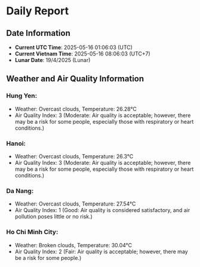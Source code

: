 # Daily Report
## Date Information
- **Current UTC Time**: 2025-05-16 01:06:03 (UTC)
- **Current Vietnam Time**: 2025-05-16 08:06:03 (UTC+7)
- **Lunar Date**: 19/4/2025 (Lunar)

## Weather and Air Quality Information

### Hung Yen:
- Weather: Overcast clouds, Temperature: 26.28°C
- Air Quality Index: 3 (Moderate: Air quality is acceptable; however, there may be a risk for some people, especially those with respiratory or heart conditions.)

### Hanoi:
- Weather: Overcast clouds, Temperature: 26.3°C
- Air Quality Index: 3 (Moderate: Air quality is acceptable; however, there may be a risk for some people, especially those with respiratory or heart conditions.)

### Da Nang:
- Weather: Overcast clouds, Temperature: 27.54°C
- Air Quality Index: 1 (Good: Air quality is considered satisfactory, and air pollution poses little or no risk.)

### Ho Chi Minh City:
- Weather: Broken clouds, Temperature: 30.04°C
- Air Quality Index: 2 (Fair: Air quality is acceptable; however, there may be a risk for some people.)
